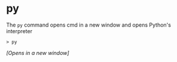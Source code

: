 # py

The `py` command opens cmd in a new window and opens Python's interpreter

```
> py

```

*[Opens in a new window]*

